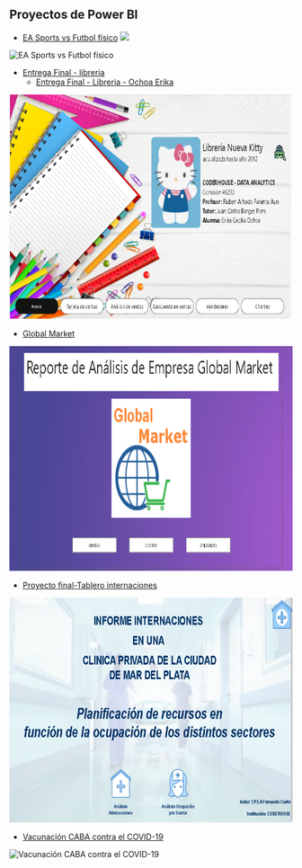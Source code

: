 ## Proyectos de Power BI

- <a href="EA Sports vs Futbol físico.pdf">EA Sports vs Futbol físico</a>
![](https://github.com/erikaceciliaochoa/PowerBI-projects/blob/main/EA%20Sports%20vs%20Futbol%20f%C3%ADsico.PNG)
<img src="EA Sports vs Futbol físico.PNG" alt="EA Sports vs Futbol físico" width="700" height="400">

- <a href="Entrega Final - libreria.pdf">Entrega Final - libreria</a>
  - <a href="Entrega Final - Libreria - Ochoa Erika.pdf">Entrega Final - Libreria - Ochoa Erika</a>
<img src="Entrega Final - libreria.PNG" alt="Entrega Final - libreria" width="700" height="400">
           
- <a href="Global Market.pdf">Global Market</a>
<img src="Global Market.PNG" alt="Global Market" width="700" height="400">

- <a href="proyecto-final-tablero-internaciones.pdf">Proyecto final-Tablero internaciones</a>
<img src="proyecto-final-tablero-internaciones.PNG" alt="Proyecto final-Tablero internaciones" width="700" height="400">

 - <a href="Vacunación CABA contra el COVID-19.pdf">Vacunación CABA contra el COVID-19</a>
 <img src="Vacunación CABA contra el COVID-19.PNG" alt="Vacunación CABA contra el COVID-19" width="700" height="400">
